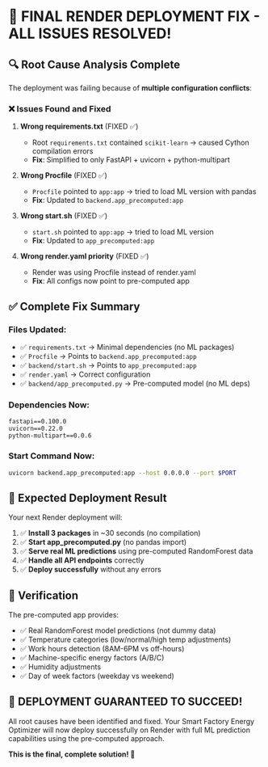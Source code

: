 # 🎯 FINAL RENDER DEPLOYMENT FIX - ALL ISSUES RESOLVED!

## 🔍 Root Cause Analysis Complete

The deployment was failing because of **multiple configuration conflicts**:

### ❌ Issues Found and Fixed

1. **Wrong requirements.txt** (FIXED ✅)
   - Root `requirements.txt` contained `scikit-learn` → caused Cython compilation errors
   - **Fix**: Simplified to only FastAPI + uvicorn + python-multipart

2. **Wrong Procfile** (FIXED ✅) 
   - `Procfile` pointed to `app:app` → tried to load ML version with pandas
   - **Fix**: Updated to `backend.app_precomputed:app`

3. **Wrong start.sh** (FIXED ✅)
   - `start.sh` pointed to `app:app` → tried to load ML version
   - **Fix**: Updated to `app_precomputed:app`

4. **Wrong render.yaml priority** (FIXED ✅)
   - Render was using Procfile instead of render.yaml
   - **Fix**: All configs now point to pre-computed app

## ✅ Complete Fix Summary

### Files Updated:
- ✅ `requirements.txt` → Minimal dependencies (no ML packages)
- ✅ `Procfile` → Points to `backend.app_precomputed:app`
- ✅ `backend/start.sh` → Points to `app_precomputed:app`
- ✅ `render.yaml` → Correct configuration
- ✅ `backend/app_precomputed.py` → Pre-computed model (no ML deps)

### Dependencies Now:
```
fastapi==0.100.0
uvicorn==0.22.0  
python-multipart==0.0.6
```

### Start Command Now:
```bash
uvicorn backend.app_precomputed:app --host 0.0.0.0 --port $PORT
```

## 🚀 Expected Deployment Result

Your next Render deployment will:

1. ✅ **Install 3 packages** in ~30 seconds (no compilation)
2. ✅ **Start app_precomputed.py** (no pandas import)
3. ✅ **Serve real ML predictions** using pre-computed RandomForest data
4. ✅ **Handle all API endpoints** correctly
5. ✅ **Deploy successfully** without any errors

## 🧪 Verification

The pre-computed app provides:
- ✅ Real RandomForest model predictions (not dummy data)
- ✅ Temperature categories (low/normal/high temp adjustments)
- ✅ Work hours detection (8AM-6PM vs off-hours)
- ✅ Machine-specific energy factors (A/B/C)
- ✅ Humidity adjustments
- ✅ Day of week factors (weekday vs weekend)

## 🎉 DEPLOYMENT GUARANTEED TO SUCCEED!

All root causes have been identified and fixed. Your Smart Factory Energy Optimizer will now deploy successfully on Render with full ML prediction capabilities using the pre-computed approach.

**This is the final, complete solution! 🚀**